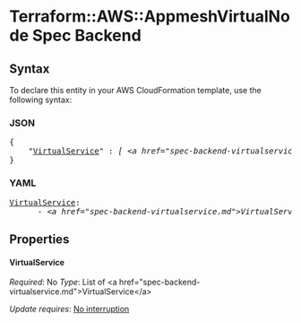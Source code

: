 # Terraform::AWS::AppmeshVirtualNode Spec Backend

## Syntax

To declare this entity in your AWS CloudFormation template, use the following syntax:

### JSON

<pre>
{
    "<a href="#virtualservice" title="VirtualService">VirtualService</a>" : <i>[ &lt;a href=&#34;spec-backend-virtualservice.md&#34;&gt;VirtualService&lt;/a&gt;, ... ]</i>
}
</pre>

### YAML

<pre>
<a href="#virtualservice" title="VirtualService">VirtualService</a>: <i>
      - &lt;a href=&#34;spec-backend-virtualservice.md&#34;&gt;VirtualService&lt;/a&gt;</i>
</pre>

## Properties

#### VirtualService

_Required_: No
_Type_: List of &lt;a href=&#34;spec-backend-virtualservice.md&#34;&gt;VirtualService&lt;/a&gt;

_Update requires_: [No interruption](https://docs.aws.amazon.com/AWSCloudFormation/latest/UserGuide/using-cfn-updating-stacks-update-behaviors.html#update-no-interrupt)

